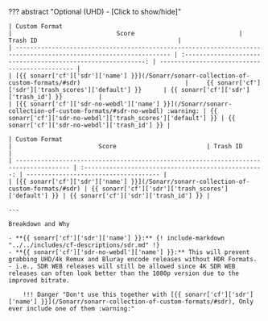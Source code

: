 ??? abstract "Optional (UHD) - [Click to show/hide]"

    | Custom Format                                                                                                     |                             Score                             | Trash ID                                       |
    | ----------------------------------------------------------------------------------------------------------------- | :-----------------------------------------------------------: | ---------------------------------------------- |
    | [{{ sonarr['cf']['sdr']['name'] }}](/Sonarr/sonarr-collection-of-custom-formats/#sdr)                             |     {{ sonarr['cf']['sdr']['trash_scores']['default'] }}      | {{ sonarr['cf']['sdr']['trash_id'] }}          |
    | [{{ sonarr['cf']['sdr-no-webdl']['name'] }}](/Sonarr/sonarr-collection-of-custom-formats/#sdr-no-webdl) :warning: | {{ sonarr['cf']['sdr-no-webdl']['trash_scores']['default'] }} | {{ sonarr['cf']['sdr-no-webdl']['trash_id'] }} |

    | Custom Format                                                                         |                        Score                         | Trash ID                              |
    | ------------------------------------------------------------------------------------- | :--------------------------------------------------: | ------------------------------------- |
    | [{{ sonarr['cf']['sdr']['name'] }}](/Sonarr/sonarr-collection-of-custom-formats/#sdr) | {{ sonarr['cf']['sdr']['trash_scores']['default'] }} | {{ sonarr['cf']['sdr']['trash_id'] }} |

    ---

    Breakdown and Why

    - **{{ sonarr['cf']['sdr']['name'] }}:** {! include-markdown "../../includes/cf-descriptions/sdr.md" !}
    - **{{ sonarr['cf']['sdr-no-webdl']['name'] }}:** This will prevent grabbing UHD/4k Remux and Bluray encode releases without HDR Formats. - i.e., SDR WEB releases will still be allowed since 4K SDR WEB releases can often look better than the 1080p version due to the improved bitrate.

        !!! Danger "Don't use this together with [{{ sonarr['cf']['sdr']['name'] }}](/Sonarr/sonarr-collection-of-custom-formats/#sdr), Only ever include one of them :warning:"
